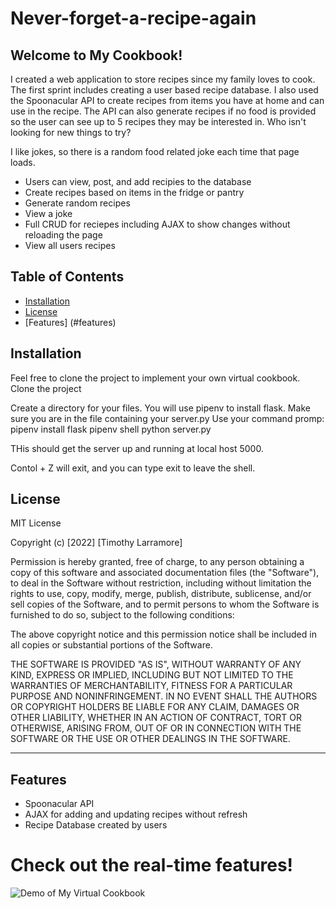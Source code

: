 # Never-forget-a-recipe-again
## Welcome to My Cookbook! 

I created a web application to store recipes since my family loves to cook.  The first sprint includes creating a user based recipe database.  I also used the Spoonacular API to create recipes from items you have at home and can use in the recipe.  The API can also generate recipes if no food is provided so the user can see up to 5 recipes they may be interested in.  Who isn't looking for new things to try?

I like jokes, so there is a random food related joke each time that page loads.  

- Users can view, post, and add recipies to the database
- Create recipes based on items in the fridge or pantry
- Generate random recipes
- View a joke 
- Full CRUD for reciepes including AJAX to show changes without reloading the page
- View all users recipes

## Table of Contents

- [Installation](#installation)
- [License](#license)
- [Features] (#features)

## Installation

Feel free to clone the project to implement your own virtual cookbook. 
Clone the project

Create a directory for your files.
You will use pipenv to install flask.
Make sure you are in the file containing your server.py
Use your command promp:
pipenv install flask
pipenv shell
python server.py

THis should get the server up and running at local host 5000.

Contol + Z will exit, and you can type exit to leave the shell.




## License

MIT License

Copyright (c) [2022] [Timothy Larramore]

Permission is hereby granted, free of charge, to any person obtaining a copy
of this software and associated documentation files (the "Software"), to deal
in the Software without restriction, including without limitation the rights
to use, copy, modify, merge, publish, distribute, sublicense, and/or sell
copies of the Software, and to permit persons to whom the Software is
furnished to do so, subject to the following conditions:

The above copyright notice and this permission notice shall be included in all
copies or substantial portions of the Software.

THE SOFTWARE IS PROVIDED "AS IS", WITHOUT WARRANTY OF ANY KIND, EXPRESS OR
IMPLIED, INCLUDING BUT NOT LIMITED TO THE WARRANTIES OF MERCHANTABILITY,
FITNESS FOR A PARTICULAR PURPOSE AND NONINFRINGEMENT. IN NO EVENT SHALL THE
AUTHORS OR COPYRIGHT HOLDERS BE LIABLE FOR ANY CLAIM, DAMAGES OR OTHER
LIABILITY, WHETHER IN AN ACTION OF CONTRACT, TORT OR OTHERWISE, ARISING FROM,
OUT OF OR IN CONNECTION WITH THE SOFTWARE OR THE USE OR OTHER DEALINGS IN THE
SOFTWARE.

---

## Features

- Spoonacular API
- AJAX for adding and updating recipes without refresh
- Recipe Database created by users

# Check out the real-time features!
![Demo of My Virtual Cookbook](/myCookbook.gif)
